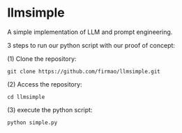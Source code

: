 # llmsimple
A simple implementation of LLM and prompt engineering.

3 steps to run our python script with our proof of concept:

(1) Clone the repository:
```
git clone https://github.com/firmao/llmsimple.git
```
(2) Access the repository:
```
cd llmsimple
```
(3) execute the python script:
```
python simple.py
```
